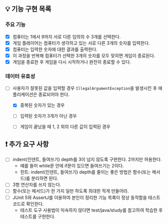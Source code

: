 ## 💡 기능 구현 목록

### 주요 기능

- [x] 컴퓨터는 1에서 9까지 서로 다른 임의의 수 3개를 선택한다.
- [x] 게임 플레이어는 컴퓨터가 생각하고 있는 서로 다른 3개의 숫자를 입력한다.
- [x] 컴퓨터는 입력한 숫자에 대한 결과를 출력한다.
- [x] 이 과정을 반복해 컴퓨터가 선택한 3개의 숫자를 모두 맞히면 게임이 종료된다.
- [x] 게임을 종료한 후 게임을 다시 시작하거나 완전히 종료할 수 있다.

### 데이터 유효성

- [ ] 사용자가 잘못된 값을 입력할 경우 `IllegalArgumentException`을 발생시킨 후 애플리케이션은 종료되어야 한다.
    - [x] 중복된 숫자가 있는 경우
    - [ ] 입력된 숫자가 3개가 아닌 경우
    - [ ] 게임이 끝났을 때 1, 2 외의 다른 값이 입력된 경우


## ❗️ 추가 요구 사항
- [ ] indent(인덴트, 들여쓰기) depth를 3이 넘지 않도록 구현한다. 2까지만 허용한다. 
  - 예를 들어 while문 안에 if문이 있으면 들여쓰기는 2이다.
  - 힌트: indent(인덴트, 들여쓰기) depth를 줄이는 좋은 방법은 함수(또는 메서드)를 분리하면 된다. 
- [ ] 3항 연산자를 쓰지 않는다.
- [ ] 함수(또는 메서드)가 한 가지 일만 하도록 최대한 작게 만들어라. 
- [ ] JUnit 5와 AssertJ를 이용하여 본인이 정리한 기능 목록이 정상 동작함을 테스트 코드로 확인한다.
  - 테스트 도구 사용법이 익숙하지 않다면 test/java/study를 참고하여 학습한 후 테스트를 구현한다.